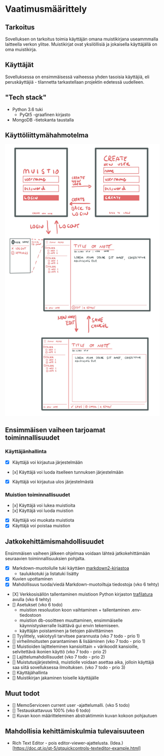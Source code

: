 # Vaatimusmäärittely

## Tarkoitus

Sovelluksen on tarkoitus toimia käyttäjän omana muistikirjana useammmalla laitteella verkon ylitse. Muistikirjat ovat yksilöllisiä ja jokaisella käyttäjällä on oma muistikirja.

## Käyttäjät

Sovelluksessa on ensimmäisessä vaiheessa yhden tasoisia käyttäjiä, eli peruskäyttäjiä - tilannetta tarkastellaan projektin edetessä uudelleen.

## "Tech stack"

- Python 3.6 tuki
  - PyQt5 -graafinen kirjasto
- MongoDB -tietokanta taustalla

## Käyttöliittymähahmotelma

![](./kuvat/interface.png)

## Ensimmäisen vaiheen tarjoamat toiminnallisuudet

### Käyttäjänhallinta

- [x] Käyttäjä voi kirjautua järjestelmään
- [x] Käyttäjä voi luoda itselleen tunnuksen järjestelmään
- [x] Käyttäjä voi kirjautua ulos järjestelmästä

### Muistion toiminnallisuudet

- [x] Käyttäjä voi lukea muistioita
- [x] Käyttäjä voi luoda muistion
- [x] Käyttäjä voi muokata muistiota
- [x] Käyttäjä voi poistaa muistion

## Jatkokehittämismahdollisuudet

Ensimmäisen vaiheen jälkeen ohjelmaa voidaan lähteä jatkokehittämään seuraavien toiminnallisuuksien pohjalta.

- [x] Markdown-muotoilulle tuki käyttäen [markdown2-kirjastoa](https://github.com/trentm/python-markdown2)
  - taulukkotuki ja listatuki lisätty
- [x] Kuvien upottaminen
- [x] Mahdollisuus tuoda/viedä Markdown-muotoiltuja tiedostoja (vko 6 tehty)
- [X] Verkkosisällön tallentaminen muistioon Python kirjaston [trafilatura](https://trafilatura.readthedocs.io/en/latest/) avulla (vko 6 tehty)
- [] Asetukset (vko 6 todo)
  - muistion resoluution koon vaihtaminen + tallentaminen .env-tiedostoon
  - muistion db-osoitteen muuttaminen, ensimmäiselle käynnistyskerralle lisättävä gui envin tekemiseen.
  - käyttäjän poistaminen ja tietojen päivittäminen
- [] Tyylittely, vakiotyyli tarvitsee parannusta (vko 7 todo - prio 1)
- [] virheilmoitusten parantaminen & lisääminen (vko 7 todo - prio 1)
- [] Muistioiden lajitteleminen kansioittain + värikoodit kansioille, selvitettävä ikonien käyttö (vko 7 todo - prio 2)
- [] Lajittelumahdollisuudet (vko 7 todo - prio 2)
- [] Muistutusjärjestelmä, muistiolle voidaan asettaa aika, jolloin käyttäjä saa siitä sovelluksessa ilmoituksen. (vko 7 todo - prio 3)
- [] Käyttäjähallinta
- [] Muistikirjan jakaminen toiselle käyttäjälle

## Muut todot

- [] MemoServiceen current user -ajattelumalli. (vko 5 todo)
- [] Testauskattavuus 100% (vko 6 todo)
- [] Kuvan koon määritteleminen abstraktimmin kuvan kokoon pohjautuen

## Mahdollisia kehittämiskulmia tulevaisuuteen

- Rich Text Editor - pois editor-viewer-ajattelusta. (Idea.)[https://doc.qt.io/qt-5/qtquickcontrols-texteditor-example.html]
